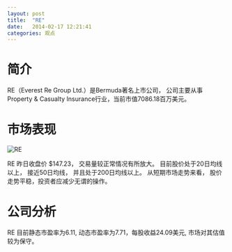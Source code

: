 ```yaml
---
layout: post
title:  "RE"
date:   2014-02-17 12:21:41
categories: 观点
---
```


# 简介
RE（Everest Re Group Ltd.）是Bermuda著名上市公司，
公司主要从事Property & Casualty Insurance行业，当前市值7086.18百万美元。

# 市场表现

![RE](http://finviz.com/chart.ashx?t=RE&ty=c&ta=1&p=d&s=l)

RE 昨日收盘价 $147.23，
交易量较正常情况有所放大。
目前股价处于20日均线以上，
接近50日均线，
并且处于200日均线以上。
从短期市场走势来看，
股价走势平稳，投资者应减少无谓的操作。

# 公司分析
RE 目前静态市盈率为6.11, 动态市盈率为7.71，每股收益24.09美元,
市场对其估值较为保守。
